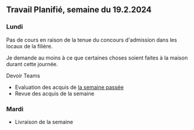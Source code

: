 ## Travail Planifié, semaine du 19.2.2024

### Lundi 

Pas de cours en raison de la tenue du concours d'admission dans les locaux de la filière.

Je demande au moins à ce que certaines choses soient faites à la maison durant cette journée.

Devoir Teams

- Evaluation des acquis de [la semaine passée](2024-06.md)
- Revue des acquis de la semaine

### Mardi 

- Livraison de la semaine